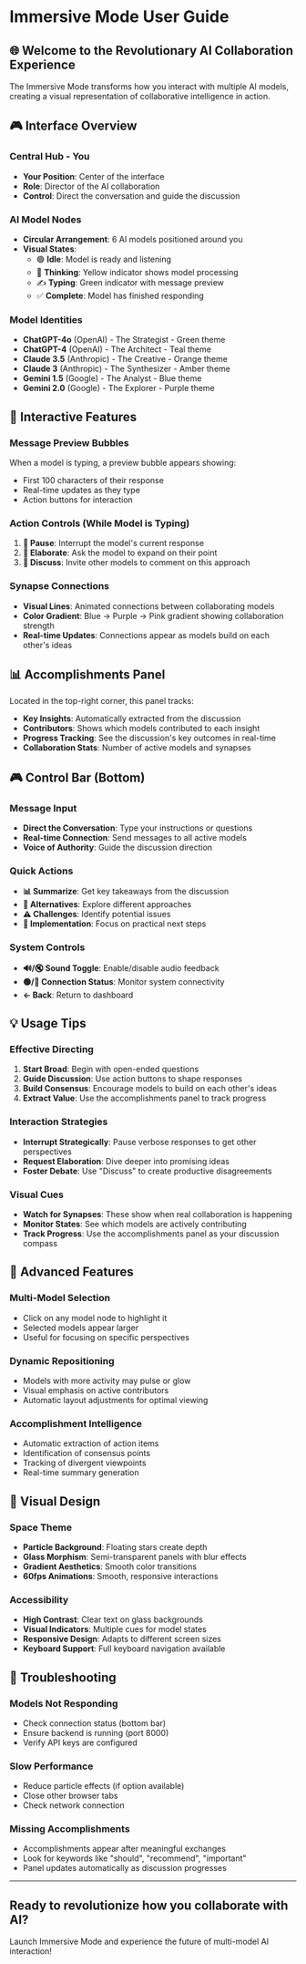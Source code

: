 # Immersive Mode User Guide

## 🌐 Welcome to the Revolutionary AI Collaboration Experience

The Immersive Mode transforms how you interact with multiple AI models, creating a visual representation of collaborative intelligence in action.

## 🎮 Interface Overview

### Central Hub - You
- **Your Position**: Center of the interface
- **Role**: Director of the AI collaboration
- **Control**: Direct the conversation and guide the discussion

### AI Model Nodes
- **Circular Arrangement**: 6 AI models positioned around you
- **Visual States**:
  - 🟢 **Idle**: Model is ready and listening
  - 💭 **Thinking**: Yellow indicator shows model processing
  - ✍️ **Typing**: Green indicator with message preview
  - ✅ **Complete**: Model has finished responding

### Model Identities
- **ChatGPT-4o** (OpenAI) - The Strategist - Green theme
- **ChatGPT-4** (OpenAI) - The Architect - Teal theme
- **Claude 3.5** (Anthropic) - The Creative - Orange theme
- **Claude 3** (Anthropic) - The Synthesizer - Amber theme
- **Gemini 1.5** (Google) - The Analyst - Blue theme
- **Gemini 2.0** (Google) - The Explorer - Purple theme

## 🎯 Interactive Features

### Message Preview Bubbles
When a model is typing, a preview bubble appears showing:
- First 100 characters of their response
- Real-time updates as they type
- Action buttons for interaction

### Action Controls (While Model is Typing)
1. **🛑 Pause**: Interrupt the model's current response
2. **📝 Elaborate**: Ask the model to expand on their point
3. **💬 Discuss**: Invite other models to comment on this approach

### Synapse Connections
- **Visual Lines**: Animated connections between collaborating models
- **Color Gradient**: Blue → Purple → Pink gradient showing collaboration strength
- **Real-time Updates**: Connections appear as models build on each other's ideas

## 📊 Accomplishments Panel

Located in the top-right corner, this panel tracks:
- **Key Insights**: Automatically extracted from the discussion
- **Contributors**: Shows which models contributed to each insight
- **Progress Tracking**: See the discussion's key outcomes in real-time
- **Collaboration Stats**: Number of active models and synapses

## 🎮 Control Bar (Bottom)

### Message Input
- **Direct the Conversation**: Type your instructions or questions
- **Real-time Connection**: Send messages to all active models
- **Voice of Authority**: Guide the discussion direction

### Quick Actions
- **📊 Summarize**: Get key takeaways from the discussion
- **🔄 Alternatives**: Explore different approaches
- **⚠️ Challenges**: Identify potential issues
- **🚀 Implementation**: Focus on practical next steps

### System Controls
- **🔊/🔇 Sound Toggle**: Enable/disable audio feedback
- **🟢/🔴 Connection Status**: Monitor system connectivity
- **← Back**: Return to dashboard

## 💡 Usage Tips

### Effective Directing
1. **Start Broad**: Begin with open-ended questions
2. **Guide Discussion**: Use action buttons to shape responses
3. **Build Consensus**: Encourage models to build on each other's ideas
4. **Extract Value**: Use the accomplishments panel to track progress

### Interaction Strategies
- **Interrupt Strategically**: Pause verbose responses to get other perspectives
- **Request Elaboration**: Dive deeper into promising ideas
- **Foster Debate**: Use "Discuss" to create productive disagreements

### Visual Cues
- **Watch for Synapses**: These show when real collaboration is happening
- **Monitor States**: See which models are actively contributing
- **Track Progress**: Use the accomplishments panel as your discussion compass

## 🚀 Advanced Features

### Multi-Model Selection
- Click on any model node to highlight it
- Selected models appear larger
- Useful for focusing on specific perspectives

### Dynamic Repositioning
- Models with more activity may pulse or glow
- Visual emphasis on active contributors
- Automatic layout adjustments for optimal viewing

### Accomplishment Intelligence
- Automatic extraction of action items
- Identification of consensus points
- Tracking of divergent viewpoints
- Real-time summary generation

## 🎨 Visual Design

### Space Theme
- **Particle Background**: Floating stars create depth
- **Glass Morphism**: Semi-transparent panels with blur effects
- **Gradient Aesthetics**: Smooth color transitions
- **60fps Animations**: Smooth, responsive interactions

### Accessibility
- **High Contrast**: Clear text on glass backgrounds
- **Visual Indicators**: Multiple cues for model states
- **Responsive Design**: Adapts to different screen sizes
- **Keyboard Support**: Full keyboard navigation available

## 🔧 Troubleshooting

### Models Not Responding
- Check connection status (bottom bar)
- Ensure backend is running (port 8000)
- Verify API keys are configured

### Slow Performance
- Reduce particle effects (if option available)
- Close other browser tabs
- Check network connection

### Missing Accomplishments
- Accomplishments appear after meaningful exchanges
- Look for keywords like "should", "recommend", "important"
- Panel updates automatically as discussion progresses

---

## Ready to revolutionize how you collaborate with AI? 

Launch Immersive Mode and experience the future of multi-model AI interaction!